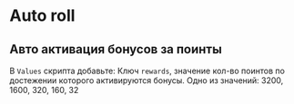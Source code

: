 # Auto roll

## Авто активация бонусов за поинты

В `Values` скрипта добавьте:
Ключ `rewards`, значение кол-во поинтов по достежении которого активируются бонусы.
Одно из значений: 3200, 1600, 320, 160, 32
